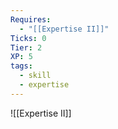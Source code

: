 ```yaml
---
Requires:
  - "[[Expertise II]]"
Ticks: 0
Tier: 2
XP: 5
tags:
  - skill
  - expertise
---
```

![[Expertise II]]